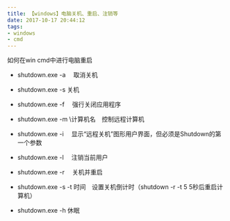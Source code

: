 ```yaml
---
title: 【windows】电脑关机、重启、注销等
date: 2017-10-17 20:44:12
tags:
- windows
- cmd
---
```


如何在win cmd中进行电脑重启

- shutdown.exe -a　 取消关机

- shutdown.exe -s   关机

- shutdown.exe -f　 强行关闭应用程序

- shutdown.exe -m  \\计算机名　控制远程计算机

- shutdown.exe -i　 显示“远程关机”图形用户界面，但必须是Shutdown的第一个参数

- shutdown.exe -l　 注销当前用户

- shutdown.exe -r　 关机并重启

- shutdown.exe -s -t 时间　设置关机倒计时（shutdown -r -t 5   5秒后重启计算机）

- shutdown.exe -h   休眠